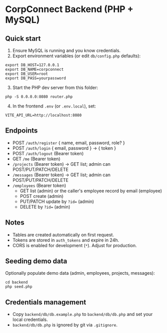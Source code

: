 # CorpConnect Backend (PHP + MySQL)

## Quick start

1. Ensure MySQL is running and you know credentials.
2. Export environment variables (or edit `db/config.php` defaults):

```
export DB_HOST=127.0.0.1
export DB_NAME=corpconnect
export DB_USER=root
export DB_PASS=yourpassword
```

3. Start the PHP dev server from this folder:

```
php -S 0.0.0.0:8080 router.php
```

4. In the frontend `.env` (or `.env.local`), set:

```
VITE_API_URL=http://localhost:8080
```

## Endpoints

- POST `/auth/register` { name, email, password, role? }
- POST `/auth/login` { email, password } → { token }
- POST `/auth/logout` (Bearer token)
- GET `/me` (Bearer token)
- `/projects` (Bearer token) → GET list; admin can POST/PUT/PATCH/DELETE
- `/messages` (Bearer token) → GET list; admin can POST/PUT/PATCH/DELETE
- `/employees` (Bearer token)
  - GET list (admin) or the caller's employee record by email (employee)
  - POST create (admin)
  - PUT/PATCH update by `?id=` (admin)
  - DELETE by `?id=` (admin)

## Notes

- Tables are created automatically on first request.
- Tokens are stored in `auth_tokens` and expire in 24h.
- CORS is enabled for development (`*`). Adjust for production.

## Seeding demo data

Optionally populate demo data (admin, employees, projects, messages):

```
cd backend
php seed.php
```

## Credentials management

- Copy `backend/db/db.example.php` to `backend/db/db.php` and set your local credentials.
- `backend/db/db.php` is ignored by git via `.gitignore`.
